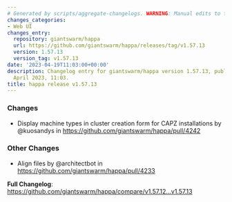 ```yaml
---
# Generated by scripts/aggregate-changelogs. WARNING: Manual edits to this files will be overwritten.
changes_categories:
- Web UI
changes_entry:
  repository: giantswarm/happa
  url: https://github.com/giantswarm/happa/releases/tag/v1.57.13
  version: 1.57.13
  version_tag: v1.57.13
date: '2023-04-19T11:03:00+00:00'
description: Changelog entry for giantswarm/happa version 1.57.13, published on 19
  April 2023, 11:03.
title: happa release v1.57.13
---
```


<!-- Release notes generated using configuration in .github/release.yml at main -->

### Changes
* Display machine types in cluster creation form for CAPZ installations by @kuosandys in https://github.com/giantswarm/happa/pull/4242
### Other Changes
* Align files by @architectbot in https://github.com/giantswarm/happa/pull/4233

**Full Changelog**: https://github.com/giantswarm/happa/compare/v1.57.12...v1.57.13
